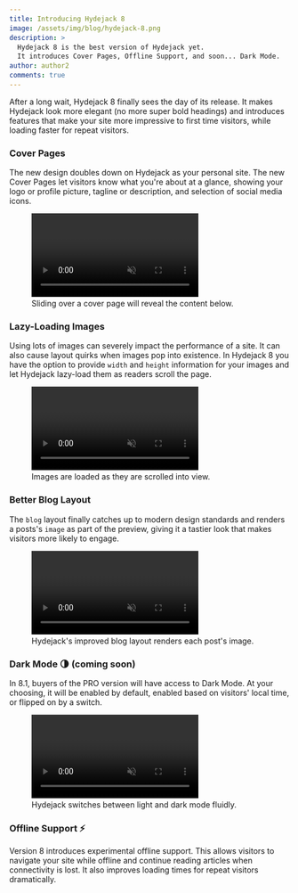 ```yaml
---
title: Introducing Hydejack 8
image: /assets/img/blog/hydejack-8.png
description: >
  Hydejack 8 is the best version of Hydejack yet.
  It introduces Cover Pages, Offline Support, and soon... Dark Mode.
author: author2
comments: true
---
```


After a long wait, Hydejack 8 finally sees the day of its release. It makes Hydejack look more elegant (no more super bold headings) and introduces features that make your site more impressive to first time visitors, while loading faster for repeat visitors.


### Cover Pages

The new design doubles down on Hydejack as your personal site. The new Cover Pages let visitors know what you're about at a glance, showing your logo or profile picture, tagline or description, and selection of social media icons.

<figure>
  <video src="/assets/video/cover-page.mp4" class="border" controls muted autoplay loop><img data-ignore alt="Cover page slide animation" src="/assets/img/blog/cover-page.jpg"/></video>
  <figcaption>Sliding over a cover page will reveal the content below.</figcaption>
</figure>


### Lazy-Loading Images

Using lots of images can severely impact the performance of a site. It can also cause layout quirks when images pop into existence.
In Hydejack 8 you have the option to provide `width` and `height` information for your images and let Hydejack lazy-load them as readers scroll the page.

<figure>
  <video src="/assets/video/lazy-images.mp4" class="border" controls muted autoplay loop><img data-ignore alt="Lazy loading demo" src="/assets/img/blog/lazy-images.jpg"/></video>
  <figcaption>Images are loaded as they are scrolled into view.</figcaption>
</figure>


### Better Blog Layout

The `blog` layout finally catches up to modern design standards and renders a posts's `image` as part of the preview, giving it a tastier look that makes visitors more likely to engage.

<figure>
  <video src="/assets/video/blog-layout.mp4" class="border" controls muted autoplay loop><img data-ignore alt="Scrolling through the blog layout" src="/assets/img/blog/blog-layout.jpg"/></video>
  <figcaption>Hydejack's improved blog layout renders each post's image.</figcaption>
</figure>


### Dark Mode 🌗 (coming soon)

In 8.1, buyers of the PRO version will have access to Dark Mode. At your choosing, it will be enabled by default, enabled based on visitors' local time, or flipped on by a switch.

<figure>
  <video src="/assets/video/dark-mode.mp4" class="border" controls muted autoplay loop><img data-ignore alt="Dark Mode Teaser" src="/assets/img/blog/dark-mode.jpg"/></video>
  <figcaption>Hydejack switches between light and dark mode fluidly.</figcaption>
</figure>


### Offline Support ⚡️

Version 8 introduces experimental offline support. This allows visitors to navigate your site while offline and continue reading articles when connectivity is lost. It also improves loading times for repeat visitors dramatically.

